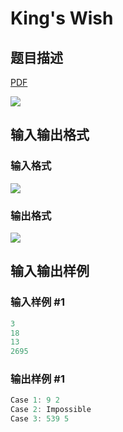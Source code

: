 # King&#039;s Wish

## 题目描述

[problemUrl]: https://uva.onlinejudge.org/index.php?option=com_onlinejudge&Itemid=8&category=117&page=show_problem&problem=2873

[PDF](https://uva.onlinejudge.org/external/117/p11773.pdf)

![](https://cdn.luogu.com.cn/upload/vjudge_pic/UVA11773/eb57231cfdd80fcbed14bc685d8c582bfa0bd48d.png)

## 输入输出格式

### 输入格式

![](https://cdn.luogu.com.cn/upload/vjudge_pic/UVA11773/392c10147eb240b475916eca0a8b8a6af99d784b.png)

### 输出格式

![](https://cdn.luogu.com.cn/upload/vjudge_pic/UVA11773/f307c38c15d1ccf21f4deaa73b4a291cb1fa9a39.png)

## 输入输出样例

### 输入样例 #1

```cpp
3
18
13
2695
```


### 输出样例 #1

```cpp
Case 1: 9 2
Case 2: Impossible
Case 3: 539 5
```



